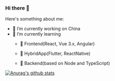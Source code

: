 ### Hi there 👋

Here's something about me:

- 🔭 I’m currently working on China
- 🌱 I’m currently learning 
  - 🥇 Frontend(React, Vue 3.x, Angular)

  - 🥈 HybridApp(Flutter, ReactNative)
  
  - 🥉 Backend(based on Node and TypeScript) 

[![Anurag's github stats](https://github-readme-stats.vercel.app/api?username=kemplaw)](https://github.com/anuraghazra/github-readme-stats)
